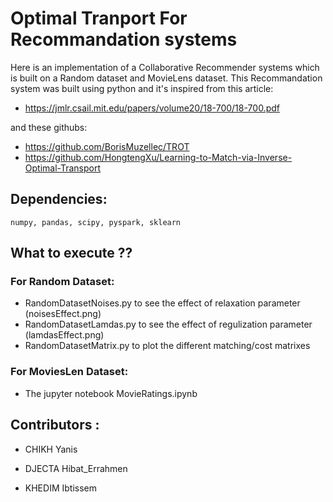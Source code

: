 # Optimal Tranport For Recommandation systems
Here is an implementation of a Collaborative Recommender systems which is built on a Random dataset and MovieLens dataset. This Recommandation system was built using python and it's inspired from this article: 
- https://jmlr.csail.mit.edu/papers/volume20/18-700/18-700.pdf 

and these githubs: 
- https://github.com/BorisMuzellec/TROT
- https://github.com/HongtengXu/Learning-to-Match-via-Inverse-Optimal-Transport


## Dependencies:
 ````
 numpy, pandas, scipy, pyspark, sklearn
 ```` 
 
## What to execute ??
### For Random Dataset:
- RandomDatasetNoises.py to see the effect of relaxation parameter (noisesEffect.png)
- RandomDatasetLamdas.py to see the effect of regulization parameter (lamdasEffect.png)
- RandomDatasetMatrix.py to plot the different matching/cost matrixes
### For MoviesLen Dataset:
- The jupyter notebook MovieRatings.ipynb
## Contributors :

  - CHIKH Yanis
  
  - DJECTA Hibat_Errahmen
  
  - KHEDIM Ibtissem
  
